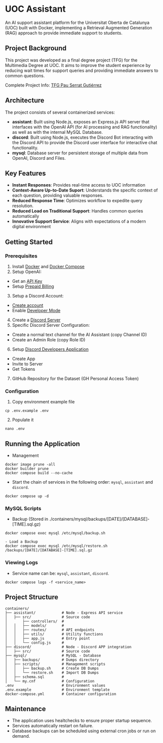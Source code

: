 # UOC Assistant
An AI support assistant platform for the Universitat Oberta de Catalunya (UOC) built with Docker, implementing a Retrieval Augmented Generation (RAG) approach to provide immediate support to students.

## Project Background
This project was developed as a final degree project (TFG) for the Multimedia Degree at UOC. It aims to improve the student experience by reducing wait times for support queries and providing immediate answers to common questions.

Complete Project Info: [TFG Pau Serrat Gutiérrez]()

## Architecture
The project consists of several containerized services:
- **assistant**: Built using Node.js, exposes an Express.js API server that interfaces with the OpenAI API (for AI processing and RAG functionality) as well as with the internal MySQL Database.
- **discord**: Built using Node.js, executes the Discord Bot interacting with the Discord API to provide the Discord user interface for interactive chat functionality.
- **mysql**: Database server for persistent storage of multiple data from OpenAI, Discord and Files.

## Key Features
- **Instant Responses**: Provides real-time access to UOC information
- **Context-Aware Up-to-Date Suport**: Understands the specific context of each question, providing valuable responses.
- **Reduced Response Time**: Optimizes workflow to expedite query resolution.
- **Reduced Load on Traditional Support**: Handles common queries automatically
- **Innovative Support Service**: Aligns with expectations of a modern digital environment

## Getting Started
### Prerequisites
1. Install [Docker](https://docs.docker.com/engine/install/) and [Docker Compose](https://docs.docker.com/compose/install/)
2. Setup OpenAI:
- Get an [API Key](https://help.openai.com/en/articles/4936850-where-do-i-find-my-openai-api-key)
- Setup [Prepaid Billing](https://help.openai.com/en/articles/8264644-how-can-i-set-up-prepaid-billing)
3. Setup a Discord Account:
- [Create account](https://support.discord.com/hc/en-us/articles/360033931551)
- Enable [Developer Mode](https://help.mee6.xyz/support/solutions/articles/101000482629)
4. Create a [Discord Server](https://support.discord.com/hc/en-us/articles/204849977)
5. Specific Discord Server Configuration:
- Create a normal text channel for the AI Assistant (copy Channel ID)
- Create an Admin Role (copy Role ID)
6. Setup [Discord Developers Application](https://discord.com/developers/applications)
- Create App
- Invite to Server
- Get Tokens
7. GitHub Repository for the Dataset (GH Personal Access Token)

### Configuration
1. Copy environment example file
```
cp .env.example .env
```
2. Populate it
```
nano .env
```

## Running the Application
- Management
```
docker image prune -all
docker builder prune
docker compose build --no-cache
```
- Start the chain of services in the following order: `mysql`, `assistant` and `discord`.
```
docker compose up -d
```

### MySQL Scripts
- Backup (Stored in ./containers/mysql/backups/[DATE]/[DATABASE]-[TIME].sql.gz)
```
docker compose exec mysql /etc/mysql/backup.sh
```
```
- Load a Backup
docker compose exec mysql /etc/mysql/restore.sh /backups/[DATE]/[DATABASE]-[TIME].sql.gz
```

### Viewing Logs
- Service name can be: `mysql`, `assistant`, `discord`.
```
docker compose logs -f <service_name>
```

## Project Structure
```
containers/
├── assistant/            # Node - Express API service
│   ├── src/              # Source code
│       ├── controllers/  #
│   │   ├── models/       #
│   │   ├── routes/       # API endpoints
│   │   ├── utils/        # Utility functions
│   │   ├── app.js        # Entry point
│   │   └── config.js     #
├── discord/              # Node - Discord APP integration
│   ├── src/              # Source code
├── mysql/                # MySQL - Database
│   ├── backups/          # Dumps directory
│   ├── scripts/          # Management scripts
│   │   ├── backup.sh     # Create DB Dumps
│   │   └── restore.sh    # Import DB Dumps
│   ├── schema.sql        #
│   └── my.cnf            # Configuration
.env                      # Environment values
.env.example              # Environment template
docker-compose.yml        # Container configuration
```

## Maintenance
- The application uses healtchecks to ensure proper startup sequence.
- Services automatically restart on failure.
- Database backups can be scheduled using external cron jobs or run on demand.